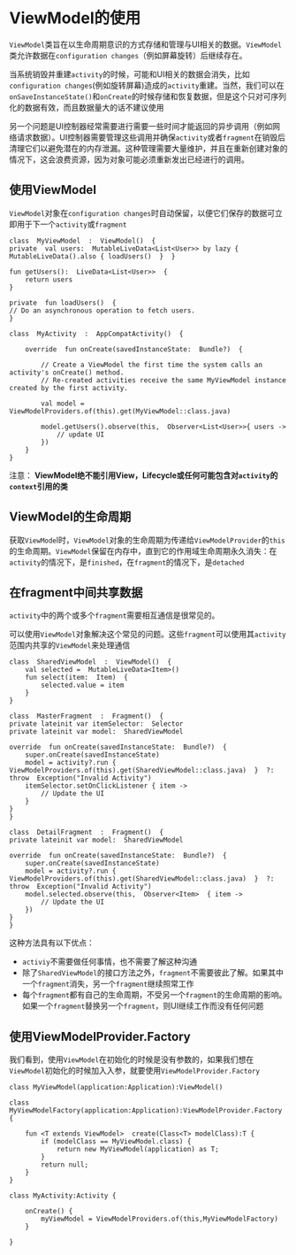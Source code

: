 # ViewModel的使用

`ViewModel`类旨在以生命周期意识的方式存储和管理与UI相关的数据。`ViewModel`类允许数据在`configuration changes`（例如屏幕旋转）后继续存在。

当系统销毁并重建`activity`的时候，可能和UI相关的数据会消失，比如`configuration changes`(例如旋转屏幕)造成的`activity`重建。当然，我们可以在`onSaveInstanceState()`和`onCreate`的时候存储和恢复数据，但是这个只对可序列化的数据有效，而且数据量大的话不建议使用

另一个问题是UI控制器经常需要进行需要一些时间才能返回的异步调用（例如网络请求数据）。UI控制器需要管理这些调用并确保`activity`或者`fragment`在销毁后清理它们以避免潜在的内存泄漏。这种管理需要大量维护，并且在重新创建对象的情况下，这会浪费资源，因为对象可能必须重新发出已经进行的调用。


## 使用ViewModel
`ViewModel`对象在`configuration changes`时自动保留，以便它们保存的数据可立即用于下一个`activity`或`fragment`

```
class  MyViewModel  :  ViewModel()  {  
private  val users:  MutableLiveData<List<User>> by lazy {  MutableLiveData().also { loadUsers()  }  }  

fun getUsers():  LiveData<List<User>>  {  
	return users 
}  

private  fun loadUsers()  {  
// Do an asynchronous operation to fetch users.  
}
```
```
class  MyActivity  :  AppCompatActivity()  {  

	override  fun onCreate(savedInstanceState:  Bundle?)  {  

		// Create a ViewModel the first time the system calls an activity's onCreate() method. 
		// Re-created activities receive the same MyViewModel instance created by the first activity.  

		val model =  ViewModelProviders.of(this).get(MyViewModel::class.java) 

		model.getUsers().observe(this,  Observer<List<User>>{ users ->  
			// update UI 
		})  
	}  
}
```

注意： **ViewModel绝不能引用View，Lifecycle或任何可能包含对`activity`的`context`引用的类**

## ViewModel的生命周期

获取`ViewMode`l时，`ViewModel`对象的生命周期为传递给`ViewModelProvider`的`this`的生命周期。`ViewModel`保留在内存中，直到它的作用域生命周期永久消失：在`activity`的情况下，是`finished`，在`fragment`的情况下，是`detached`

## 在fragment中间共享数据

`activity`中的两个或多个`fragment`需要相互通信是很常见的。

可以使用`ViewModel`对象解决这个常见的问题。这些`fragment`可以使用其`activity`范围内共享的`ViewModel`来处理通信

```
class  SharedViewModel  :  ViewModel()  { 
	val selected =  MutableLiveData<Item>()  
	fun select(item:  Item)  { 
		selected.value = item 
	}  
}  
  
class  MasterFragment  :  Fragment()  {  
private lateinit var itemSelector:  Selector  
private lateinit var model:  SharedViewModel  

override  fun onCreate(savedInstanceState:  Bundle?)  {  
	super.onCreate(savedInstanceState) 
	model = activity?.run {  ViewModelProviders.of(this).get(SharedViewModel::class.java)  }  ?:  throw  Exception("Invalid Activity") 
	itemSelector.setOnClickListener { item ->  
		// Update the UI  
	}  
}  
}  
  
class  DetailFragment  :  Fragment()  {  
private lateinit var model:  SharedViewModel  

override  fun onCreate(savedInstanceState:  Bundle?)  {  
	super.onCreate(savedInstanceState) 
	model = activity?.run {  ViewModelProviders.of(this).get(SharedViewModel::class.java)  }  ?:  throw  Exception("Invalid Activity") 
	model.selected.observe(this,  Observer<Item>  { item ->  
		// Update the UI  
	})  
}  
}
```

这种方法具有以下优点：

* `activiy`不需要做任何事情，也不需要了解这种沟通
* 除了`SharedViewModel`的接口方法之外，`fragment`不需要彼此了解。如果其中一个`fragment`消失，另一个`fragment`继续照常工作
* 每个`fragment`都有自己的生命周期，不受另一个`fragment`的生命周期的影响。如果一个`fragment`替换另一个`fragment`，则UI继续工作而没有任何问题

## 使用ViewModelProvider.Factory

我们看到，使用`ViewModel`在初始化的时候是没有参数的，如果我们想在`ViewModel`初始化的时候加入入参，就要使用`ViewModelProvider.Factory`

```
class MyViewModel(application:Application):ViewModel()

class MyViewModelFactory(application:Application):ViewModelProvider.Factory {
	
	fun <T extends ViewModel>  create(Class<T> modelClass):T {
        if (modelClass == MyViewModel.class) {
            return new MyViewModel(application) as T;
        }
        return null;
    }
}

class MyActivity:Activity {

	onCreate() {
		myViewModel = ViewModelProviders.of(this,MyViewModelFactory)
	}

}
```
<!--stackedit_data:
eyJoaXN0b3J5IjpbNTA0Mzk2MTcwLC0xNzgwNjcxMzA0LDY0Nz
UzODg1NF19
-->
